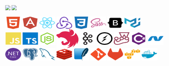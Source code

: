 <div>
  <img height="180em" src="https://github-readme-stats.vercel.app/api?username=Andrew-Cardoso&show_icons=true&theme=omni&include_all_commits=true&count_private=true" />  
  <img height="180em" src="https://github-readme-stats.vercel.app/api/top-langs/?username=Andrew-Cardoso&langs_count=10&layout=compact&theme=omni" /> 
</div>
<br>
<div>
<img align="center" alt="Andrew.html5" height="40" width="50" src="https://raw.githubusercontent.com/devicons/devicon/master/icons/html5/html5-plain.svg">
<img align="center" alt="Andrew.angularjs" height="40" width="50" src="https://raw.githubusercontent.com/devicons/devicon/master/icons/angularjs/angularjs-plain.svg">
<img align="center" alt="Andrew.react" height="40" width="50" src="https://raw.githubusercontent.com/devicons/devicon/master/icons/react/react-original.svg">
<img align="center" alt="Andrew.redux" height="40" width="50" src="https://raw.githubusercontent.com/devicons/devicon/master/icons/redux/redux-original.svg">
<img align="center" alt="Andrew.css3" height="40" width="50" src="https://raw.githubusercontent.com/devicons/devicon/master/icons/css3/css3-plain.svg">
<img align="center" alt="Andrew.sass" height="40" width="50" src="https://raw.githubusercontent.com/devicons/devicon/master/icons/sass/sass-original.svg">
<img align="center" alt="Andrew.bootstrap" height="40" width="50" src="https://raw.githubusercontent.com/devicons/devicon/master/icons/bootstrap/bootstrap-plain.svg">
<img align="center" alt="Andrew.materialui" height="40" width="50" src="https://raw.githubusercontent.com/devicons/devicon/master/icons/materialui/materialui-original.svg">
  </div><div>
<img align="center" alt="Andrew.javascript" height="40" width="50" src="https://raw.githubusercontent.com/devicons/devicon/master/icons/javascript/javascript-plain.svg">
<img align="center" alt="Andrew.typescript" height="40" width="50" src="https://raw.githubusercontent.com/devicons/devicon/master/icons/typescript/typescript-plain.svg">
<img align="center" alt="Andrew.nodejs" height="40" width="50" src="https://raw.githubusercontent.com/devicons/devicon/master/icons/nodejs/nodejs-plain.svg">
<img align="center" alt="Andrew.nestjs" height="60" width="70" src="https://raw.githubusercontent.com/devicons/devicon/master/icons/nestjs/nestjs-plain.svg">
<img align="center" alt="Andrew.apachekafka" height="40" width="50" src="https://raw.githubusercontent.com/devicons/devicon/master/icons/apachekafka/apachekafka-original.svg">
<img align="center" alt="Andrew.socketio" height="40" width="50" src="https://raw.githubusercontent.com/devicons/devicon/master/icons/socketio/socketio-original.svg">
<img align="center" alt="Andrew.jest" height="40" width="50" src="https://raw.githubusercontent.com/devicons/devicon/master/icons/jest/jest-plain.svg">
<img align="center" alt="Andrew.csharp" height="40" width="50" src="https://raw.githubusercontent.com/devicons/devicon/master/icons/csharp/csharp-plain.svg">
<img align="center" alt="Andrew.dot-net" height="40" width="50" src="https://raw.githubusercontent.com/devicons/devicon/master/icons/dot-net/dot-net-plain.svg">
<img align="center" alt="Andrew.dotnetcore" height="40" width="50" src="https://raw.githubusercontent.com/devicons/devicon/master/icons/dotnetcore/dotnetcore-original.svg">
<img align="center" alt="Andrew.postgresql" height="40" width="50" src="https://raw.githubusercontent.com/devicons/devicon/master/icons/postgresql/postgresql-plain.svg">
<img align="center" alt="Andrew.mysql" height="40" width="50" src="https://raw.githubusercontent.com/devicons/devicon/master/icons/mysql/mysql-original.svg">
<img align="center" alt="Andrew.redis" height="40" width="50" src="https://raw.githubusercontent.com/devicons/devicon/master/icons/redis/redis-original.svg">
<img align="center" alt="Andrew.sqlite" height="40" width="50" src="https://raw.githubusercontent.com/devicons/devicon/master/icons/sqlite/sqlite-original.svg">
<img align="center" alt="Andrew.git" height="40" width="50" src="https://raw.githubusercontent.com/devicons/devicon/master/icons/git/git-original.svg">
<img align="center" alt="Andrew.gitlab" height="40" width="50" src="https://raw.githubusercontent.com/devicons/devicon/master/icons/gitlab/gitlab-plain.svg">
<img align="center" alt="Andrew.amazonwebservices" height="40" width="50" src="https://raw.githubusercontent.com/devicons/devicon/master/icons/amazonwebservices/amazonwebservices-original.svg">
<img align="center" alt="Andrew.docker" height="40" width="50" src="https://raw.githubusercontent.com/devicons/devicon/master/icons/docker/docker-plain.svg">
</div>
  
  

